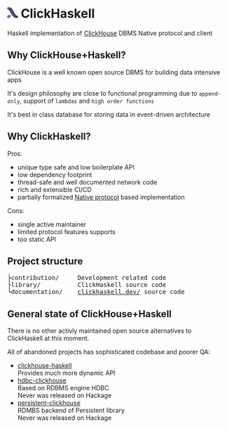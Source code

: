 # <img width="24px" height="24px" src="./documentation/assets/logo.svg"> ClickHaskell

Haskell implementation of [ClickHouse](https://clickhouse.com/) DBMS Native protocol and client

## Why ClickHouse+Haskell?

ClickHouse is a well known open source DBMS for building data intensive apps

It's design philosophy are close to functional programming due to `append-only`, support of `lambdas` and `high order functions`

It's best in class database for storing data in event-driven architecture

## Why ClickHaskell?

Pros:

<ul type="square">
    <li>unique type safe and low boilerplate API</li>
    <li>low dependency footprint</li>
    <li>thread-safe and well documented network code</li>
    <li>rich and extensible CI/CD</li>
    <li>partially formalized <a href="https://clickhouse.com/docs/native-protocol/basics">Native protocol</a> based implementation</li>
</ul>

Cons:
<ul type="square">
  <li>single active maintainer</li>
  <li>limited protocol features supports</li>
  <li>too static API</li>
</ul>

## Project structure

<pre>
├contribution/     Development related code
├library/          ClickHaskell source code
└documentation/    <a href="https://clickhaskell.dev/">clickhaskell.dev/</a> source code
</pre>

## General state of ClickHouse+Haskell

There is no other activly maintained open source alternatives to ClickHaskell at this moment.

All of abandoned projects has sophisticated codebase and poorer QA:

<ul type=square>
  <li><a href="https://github.com/2049foundation/clickhouse-haskell/">clickhouse-haskell</a></li>
  Provides much more dynamic API
  <li><a href="https://github.com/zaneli/hdbc-clickhouse/tree/master">hdbc-clickhouse</a></li>
  Based on RDBMS engine HDBC<br>
  Never was released on Hackage
  <li><a href="https://github.com/Diamondy4/persistent-clickhouse">persistent-clickhouse</a></li>
  RDMBS backend of Persistent library<br>
  Never was released on Hackage
</ul>

